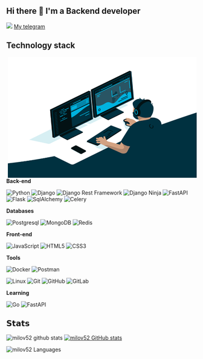 ## Hi there 👋 I'm a Backend developer

<img width="12px" src="https://camo.githubusercontent.com/5c1975da7d9ab735ceb71c57b6c7e48ff3e08ca4/68747470733a2f2f6564656e742e6769746875622e696f2f537570657254696e7949636f6e732f696d616765732f7376672f74656c656772616d2e737667" /> [My telegram](https://t.me/milov52)


## Technology stack

<img align="right" alt="GIF" src="https://github.com/milov52/milov52/blob/main/code.gif?raw=true" width="500" height="320" />

**Back-end**

![Python](https://img.shields.io/badge/-Python-black?style=flat-square&logo=Python)
![Django](https://img.shields.io/badge/-Django-0aad48?style=flat-square&logo=Django)
![Django Rest Framework](https://img.shields.io/badge/DRF-red?style=flat-square&logo=Django)
![Django Ninja](https://img.shields.io/badge/-Django_Ninja-%234B32C3?style=flat-square&logo=Django)
![FastAPI](https://img.shields.io/badge/-FastAPI-%2300C7B7?style=flat-square&logo=FastAPI)
![Flask](https://img.shields.io/badge/-Flask-%232c3e50?style=flat-square&logo=Flask)
![SqlAlchemy](https://img.shields.io/badge/-SqlAlchemy-FCA121?style=flat-square&logo=SqlAlchemy)
![Celery](https://img.shields.io/badge/-Celery-%2300C7B7?style=flat-square&logo=Celery)

**Databases**

![Postgresql](https://img.shields.io/badge/-Postgresql-%232c3e50?style=flat-square&logo=Postgresql)
![MongoDB](https://img.shields.io/badge/MongoDB-%232c3e50?style=flat-square&logo=MongoDB)
![Redis](https://img.shields.io/badge/-Redis-FCA121?style=flat-square&logo=Redis)

**Front-end**

![JavaScript](https://img.shields.io/badge/-JavaScript-%23F7DF1C?style=flat-square&logo=javascript&logoColor=000000&labelColor=%23F7DF1C&color=%23FFCE5A)
![HTML5](https://img.shields.io/badge/-HTML5-%23E44D27?style=flat-square&logo=html5&logoColor=ffffff)
![CSS3](https://img.shields.io/badge/-CSS3-%231572B6?style=flat-square&logo=css3)

**Tools**

![Docker](https://img.shields.io/badge/-Docker-46a2f1?style=flat-square&logo=docker&logoColor=white)
![Postman](https://img.shields.io/badge/Postman-FCA121?style=flat-square&logo=postman)

![Linux](https://img.shields.io/badge/Linux-black?style=flat-square&logo=linux)
![Git](https://img.shields.io/badge/-Git-black?style=flat-square&logo=git)
![GitHub](https://img.shields.io/badge/-GitHub-181717?style=flat-square&logo=github)
![GitLab](https://img.shields.io/badge/-GitLab-FCA121?style=flat-square&logo=gitlab)

**Learning**

![Go](https://img.shields.io/badge/-Go-grey?style=flat-square&logo=go)
![FastAPI](https://img.shields.io/badge/-FastAPI-%2300C7B7?style=flat-square&logo=FastAPI)

## 𝗦𝘁𝗮𝘁𝘀

![milov52 github stats](https://github-readme-stats.vercel.app/api?username=milov52&show_icons=true&theme=dracula&include_all_commits=true&count_private=true)
[![milov52 GitHub stats](https://github-readme-stats.vercel.app/api?username=milov52&show_icons=true&theme=dracula&include_all_commits=true&count_private=true)](https://github.com/milov52/github-readme-stats)

![milov52 Languages](https://github-readme-stats.vercel.app/api/top-langs/?username=milov52&layout=compact&count_private=true&theme=gruvbox)

